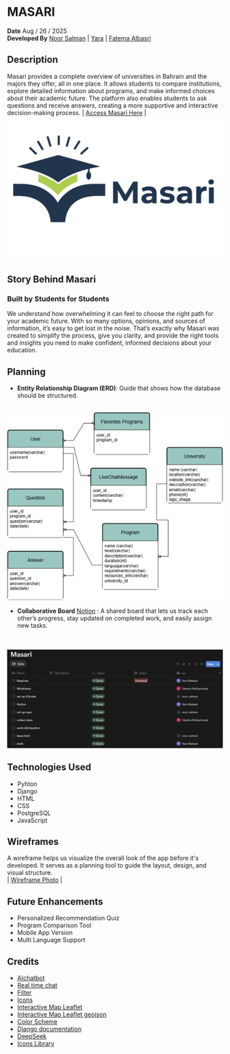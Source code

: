 # MASARI

**Date** Aug / 26 / 2025 <br>
**Developed By** [Noor Salman](https://github.com/NOORSALMAN25) | [Yara](https://github.com/Yara-Waleed) | [Fatema Albasri](https://github.com/fatemaAlbasri) 

## Description
Masari provides a complete overview of universities in Bahrain and the majors they offer, all in one place. It allows students to compare institutions, explore detailed information about programs, and make informed choices about their academic future. The platform also enables students to ask questions and receive answers, creating a more supportive and interactive decision-making process. | [Access Masari Here]() |
<br>
  <img src="readmeimg/ChatGPT Image 30 أغسطس 2025، 09_39_41 م.png" alt="Masari Logo">

## Story Behind Masari
### Built by Students for Students
We understand how overwhelming it can feel to choose the right path for your academic future. With so many options, opinions, and sources of information, it’s easy to get lost in the noise. That’s exactly why Masari was created to simplify the process, give you clarity, and provide the right tools and insights you need to make confident, informed decisions about your education.


## Planning

- **Entity Relationship Diagram (ERD)**: Guide that shows how the database should be structured.
<br>
  <img src="readmeimg/_MasariDia_.png" alt="Masari ERD">

- **Collaborative Board** [Notion](https://www.notion.so/259272c111118088b111df50c3d44ee6?v=259272c1111180e18c23000cbb3a9654&source=copy_link) : A shared board that lets us track each other’s progress, stay updated on completed work, and easily assign new tasks.
<br>


<br>
  <img src="readmeimg/Screenshot 2025-08-28 112415.png" alt="Masari Notion">

## Technologies Used

- Pyhton 
- Django
- HTML
- CSS
- PostgreSQL
- JavaScript

## Wireframes

A wireframe helps us visualize the overall look of the app before it's developed. It serves as a planning tool to guide the layout, design, and visual structure. 
<br>
| [Wireframe Photo](https://wireframe.cc/pro/ppp/44619b79c-971139) |

## Future Enhancements
- Personalized Recommendation Quiz
- Program Comparison Tool
- Mobile App Version 
- Multi Language Support

## Credits

- [AIchatbot](https://medium.com/@amitkumat/building-a-chatbot-with-deepseek-ai-and-django-4d6cc5bb7a34)
- [Real time chat](https://medium.com/@farad.dev/how-to-build-a-real-time-chat-app-using-django-channels-2ba2621ea972)
- [Filter](https://www.w3schools.com/django/ref_tags_regroup.php)
- [Icons](https://fonts.google.com/icons?selected=Material+Symbols+Outlined:language:FILL@0;wght@400;GRAD@0;opsz@24&icon.size=24&icon.color=%23e3e3e3&icon.query=website)
- [Interactive Map Leaflet](https://leafletjs.com/)
- [Interactive Map Leaflet geojson](https://leafletjs.com/examples/geojson/)
- [Color Scheme](https://colorhunt.co/)
- [Django documentation](https://docs.djangoproject.com/en/5.2/)
- [DeepSeek](https://www.deepseek.com/)
- [Icons Library](https://cdnjs.cloudflare.com/)



